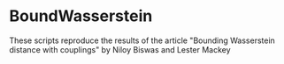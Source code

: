 # BoundWasserstein

These scripts reproduce the results of the article "Bounding Wasserstein distance with couplings" by Niloy Biswas and Lester Mackey
